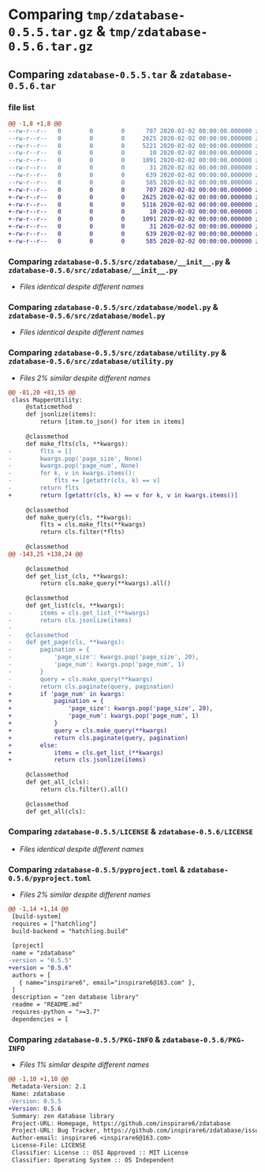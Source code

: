 # Comparing `tmp/zdatabase-0.5.5.tar.gz` & `tmp/zdatabase-0.5.6.tar.gz`

## Comparing `zdatabase-0.5.5.tar` & `zdatabase-0.5.6.tar`

### file list

```diff
@@ -1,8 +1,8 @@
--rw-r--r--   0        0        0      707 2020-02-02 00:00:00.000000 zdatabase-0.5.5/src/zdatabase/__init__.py
--rw-r--r--   0        0        0     2625 2020-02-02 00:00:00.000000 zdatabase-0.5.5/src/zdatabase/model.py
--rw-r--r--   0        0        0     5221 2020-02-02 00:00:00.000000 zdatabase-0.5.5/src/zdatabase/utility.py
--rw-r--r--   0        0        0       10 2020-02-02 00:00:00.000000 zdatabase-0.5.5/.gitignore
--rw-r--r--   0        0        0     1091 2020-02-02 00:00:00.000000 zdatabase-0.5.5/LICENSE
--rw-r--r--   0        0        0       31 2020-02-02 00:00:00.000000 zdatabase-0.5.5/README.md
--rw-r--r--   0        0        0      639 2020-02-02 00:00:00.000000 zdatabase-0.5.5/pyproject.toml
--rw-r--r--   0        0        0      585 2020-02-02 00:00:00.000000 zdatabase-0.5.5/PKG-INFO
+-rw-r--r--   0        0        0      707 2020-02-02 00:00:00.000000 zdatabase-0.5.6/src/zdatabase/__init__.py
+-rw-r--r--   0        0        0     2625 2020-02-02 00:00:00.000000 zdatabase-0.5.6/src/zdatabase/model.py
+-rw-r--r--   0        0        0     5116 2020-02-02 00:00:00.000000 zdatabase-0.5.6/src/zdatabase/utility.py
+-rw-r--r--   0        0        0       10 2020-02-02 00:00:00.000000 zdatabase-0.5.6/.gitignore
+-rw-r--r--   0        0        0     1091 2020-02-02 00:00:00.000000 zdatabase-0.5.6/LICENSE
+-rw-r--r--   0        0        0       31 2020-02-02 00:00:00.000000 zdatabase-0.5.6/README.md
+-rw-r--r--   0        0        0      639 2020-02-02 00:00:00.000000 zdatabase-0.5.6/pyproject.toml
+-rw-r--r--   0        0        0      585 2020-02-02 00:00:00.000000 zdatabase-0.5.6/PKG-INFO
```

### Comparing `zdatabase-0.5.5/src/zdatabase/__init__.py` & `zdatabase-0.5.6/src/zdatabase/__init__.py`

 * *Files identical despite different names*

### Comparing `zdatabase-0.5.5/src/zdatabase/model.py` & `zdatabase-0.5.6/src/zdatabase/model.py`

 * *Files identical despite different names*

### Comparing `zdatabase-0.5.5/src/zdatabase/utility.py` & `zdatabase-0.5.6/src/zdatabase/utility.py`

 * *Files 2% similar despite different names*

```diff
@@ -81,20 +81,15 @@
 class MapperUtility:
     @staticmethod
     def jsonlize(items):
         return [item.to_json() for item in items]
 
     @classmethod
     def make_flts(cls, **kwargs):
-        flts = []
-        kwargs.pop('page_size', None)
-        kwargs.pop('page_num', None)
-        for k, v in kwargs.items():
-            flts += [getattr(cls, k) == v]
-        return flts
+        return [getattr(cls, k) == v for k, v in kwargs.items()]
 
     @classmethod
     def make_query(cls, **kwargs):
         flts = cls.make_flts(**kwargs)
         return cls.filter(*flts)
 
     @classmethod
@@ -143,25 +138,24 @@
 
     @classmethod
     def get_list_(cls, **kwargs):
         return cls.make_query(**kwargs).all()
 
     @classmethod
     def get_list(cls, **kwargs):
-        items = cls.get_list_(**kwargs)
-        return cls.jsonlize(items)
-
-    @classmethod
-    def get_page(cls, **kwargs):
-        pagination = {
-            'page_size': kwargs.pop('page_size', 20),
-            'page_num': kwargs.pop('page_num', 1)
-        }
-        query = cls.make_query(**kwargs)
-        return cls.paginate(query, pagination)
+        if 'page_num' in kwargs:
+            pagination = {
+                'page_size': kwargs.pop('page_size', 20),
+                'page_num': kwargs.pop('page_num', 1)
+            }
+            query = cls.make_query(**kwargs)
+            return cls.paginate(query, pagination)
+        else:
+            items = cls.get_list_(**kwargs)
+            return cls.jsonlize(items)
 
     @classmethod
     def get_all_(cls):
         return cls.filter().all()
 
     @classmethod
     def get_all(cls):
```

### Comparing `zdatabase-0.5.5/LICENSE` & `zdatabase-0.5.6/LICENSE`

 * *Files identical despite different names*

### Comparing `zdatabase-0.5.5/pyproject.toml` & `zdatabase-0.5.6/pyproject.toml`

 * *Files 2% similar despite different names*

```diff
@@ -1,14 +1,14 @@
 [build-system]
 requires = ["hatchling"]
 build-backend = "hatchling.build"
 
 [project]
 name = "zdatabase"
-version = "0.5.5"
+version = "0.5.6"
 authors = [
   { name="inspirare6", email="inspirare6@163.com" },
 ]
 description = "zen database library"
 readme = "README.md"
 requires-python = ">=3.7"
 dependencies = [
```

### Comparing `zdatabase-0.5.5/PKG-INFO` & `zdatabase-0.5.6/PKG-INFO`

 * *Files 1% similar despite different names*

```diff
@@ -1,10 +1,10 @@
 Metadata-Version: 2.1
 Name: zdatabase
-Version: 0.5.5
+Version: 0.5.6
 Summary: zen database library
 Project-URL: Homepage, https://github.com/inspirare6/zdatabase
 Project-URL: Bug Tracker, https://github.com/inspirare6/zdatabase/issues
 Author-email: inspirare6 <inspirare6@163.com>
 License-File: LICENSE
 Classifier: License :: OSI Approved :: MIT License
 Classifier: Operating System :: OS Independent
```

